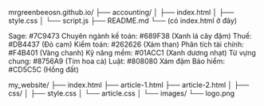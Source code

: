 mrgreenbeeosn.github.io/
├── accounting/
│   ├── index.html
│   ├── style.css
│   └── script.js
├── README.md
└── (có index.html ở đây)

Sage: #7C9473
Chuyên ngành kế toán: #689F38 (Xanh lá cây đậm)
Thuế: #DB4437 (Đỏ cam)
Kiểm toán: #262626 (Xám than)
Phân tích tài chính: #F4B401 (Vàng chanh)
Kỹ năng mềm: #01ACC1 (Xanh dương nhạt)
Từ vựng chung: #8756A9 (Tím hoa cà)
Luật:  #808080 Xám đậm
Bảo hiểm: #CD5C5C (Hồng đất)

my_website/
├── index.html
├── article-1.html
├── article-2.html
│
├── css/
│   ├── style.css
│   └── article.css
│
└── images/
    └── logo.png
